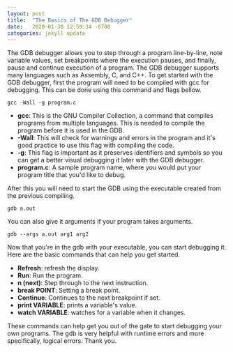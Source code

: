 ```yaml
---
layout: post
title:  "The Basics of The GDB Debugger"
date:   2020-01-30 12:59:34 -0700
categories: jekyll update
---
```

The GDB debugger allows you to step through a program line-by-line, note variable values, set breakpoints where the execution pauses, and finally, pause and continue execution of a program.  The GDB debugger supports many languages such as Assembly, C, and C++.  To get started with the GDB debugger, first the program will need to be compiled with gcc for debugging.  This can be done using this command and flags bellow.
```
gcc -Wall -g program.c
```
- **gcc**: This is the GNU Compiler Collection, a command that compiles programs from multiple languages.  This is needed to compile the program before it is used in the GDB.
- **-Wall**: This will check for warnings and errors in the program and it's good practice to use this flag with compiling the code.
- **-g**: This flag is important as it preserves identifiers and symbols so you can get a better visual debugging it later with the GDB debugger.
- **program.c**: A sample program name, where you would put your program title that you'd like to debug.

After this you will need to start the GDB using the executable created from the previous compiling.
```
gdb a.out
```
You can also give it arguments if your program takes arguments.
```
gdb --args a.out arg1 arg2
```
Now that you're in the gdb with your executable, you can start debugging it.  Here are the basic commands that can help you get started.
- **Refresh**: refresh the display.
- **Run**: Run the program.
- **n (next)**: Step through to the next instruction.
- **break POINT**: Setting a break point.
- **Continue**: Continues to the next breakpoint if set.
- **print VARIABLE**: prints a variable's value.
- **watch VARIABLE**: watches for a variable when it changes.

These commands can help get you out of the gate to start debugging your own programs.  The gdb is very helpful with runtime errors and more specifically, logical errors.  Thank you.